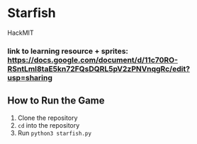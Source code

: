 # Starfish

HackMIT

### link to learning resource + sprites: https://docs.google.com/document/d/11c70RO-RSntLmI8taE5kn72FQsDQRL5pV2zPNVnqgRc/edit?usp=sharing

## How to Run the Game

1. Clone the repository
2. `cd` into the repository
3. Run `python3 starfish.py`
